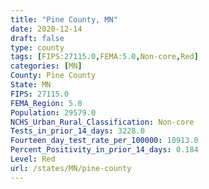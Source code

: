 ```yaml
---
title: "Pine County, MN"
date: 2020-12-14
draft: false
type: county
tags: [FIPS:27115.0,FEMA:5.0,Non-core,Red]
categories: [MN]
County: Pine County
State: MN
FIPS: 27115.0
FEMA_Region: 5.0
Population: 29579.0
NCHS_Urban_Rural_Classification: Non-core
Tests_in_prior_14_days: 3228.0
Fourteen_day_test_rate_per_100000: 10913.0
Percent_Positivity_in_prior_14_days: 0.184
Level: Red
url: /states/MN/pine-county
---
```



